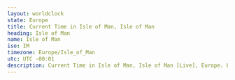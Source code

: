 ```yaml
---
layout: worldclock
state: Europe
title: Current Time in Isle of Man, Isle of Man
heading: Isle of Man
name: Isle of Man
iso: IM
timezone: Europe/Isle_of_Man
utc: UTC -00:01
description: Current Time in Isle of Man, Isle of Man [Live], Europe. Live update now time in Isle of Man, timezone Europe/Isle_of_Man, UTC -00:01, Country ISO code & Current Local Time.
---
```


